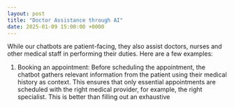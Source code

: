 ```yaml
---
layout: post
title: "Doctor Assistance through AI"
date: 2025-01-09 15:00:00 +0000
---
```


While our chatbots are patient-facing, they also assist doctors, nurses and other medical staff in performing their duties. Here are a few examples:

1. Booking an appointment: Before scheduling the appointment, the chatbot gathers relevant information from the patient using their medical history as context. This ensures that only essential appointments are scheduled with the right medical provider, for example, the right specialist. This is better than filling out an exhaustive 
